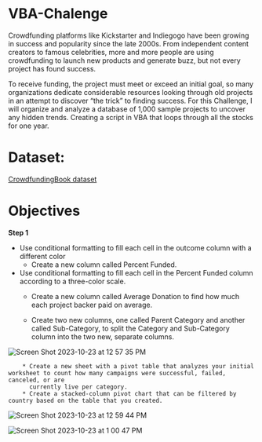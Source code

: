 # VBA-Chalenge
Crowdfunding platforms like Kickstarter and Indiegogo have been growing in success and popularity since the late 2000s. From independent content creators to famous celebrities, more and more people are using crowdfunding to launch new products and generate buzz, but not every project has found success.

To receive funding, the project must meet or exceed an initial goal, so many organizations dedicate considerable resources looking through old projects in an attempt to discover “the trick” to finding success. For this Challenge, I will organize and analyze a database of 1,000 sample projects to uncover any hidden trends.
Creating a script in VBA that loops through all the stocks for one year.
# Dataset:
[CrowdfundingBook dataset](https://github.com/dilqvl62/VBA-Chalenge/blob/main/Data%26Output/CrowdfundingBook.xlsx)

# Objectives
**Step 1**
 * Use conditional formatting to fill each cell in the outcome column with a different color
   * Create a new column called Percent Funded.
* Use conditional formatting to fill each cell in the Percent Funded column according to a three-color scale.
   * Create a new column called Average Donation to find how much each project backer paid on average.
  
   * Create two new columns, one called Parent Category and another called Sub-Category, to split the Category and Sub-Category column into the two 
   new, separate columns.

![Screen Shot 2023-10-23 at 12 57 35 PM](https://github.com/dilqvl62/VBA-Chalenge/assets/107519883/a189929f-8262-474f-874b-b33060fe0a91)

        * Create a new sheet with a pivot table that analyzes your initial worksheet to count how many campaigns were successful, failed, canceled, or are 
          currently live per category.
        * Create a stacked-column pivot chart that can be filtered by country based on the table that you created.

![Screen Shot 2023-10-23 at 12 59 44 PM](https://github.com/dilqvl62/VBA-Chalenge/assets/107519883/6a8d0479-d93f-4fd1-a605-668092ff3aca)


  
![Screen Shot 2023-10-23 at 1 00 47 PM](https://github.com/dilqvl62/VBA-Chalenge/assets/107519883/8609a68c-2fdf-41fa-9945-1d2b294f31ff)
